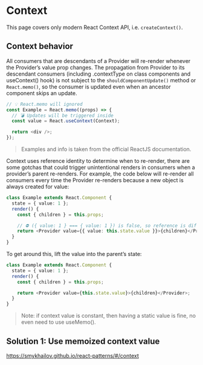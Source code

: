 # Context

This page covers only modern React Context API, i.e. `createContext()`.

## Context behavior

All consumers that are descendants of a Provider will re-render whenever the Provider’s value prop changes. The propagation from Provider to its descendant consumers (including .contextType on class components and useContext() hook) is not subject to the `shouldComponentUpdate()` method or `React.memo()`, so the consumer is updated even when an ancestor component skips an update.

```ts
// 💡 React.memo will ignored
const Example = React.memo((props) => {
  // 💣 Updates will be triggered inside
  const value = React.useContext(Context);

  return <div />;
});
```

> Examples and info is taken from the official ReactJS documentation.

Context uses reference identity to determine when to re-render, there are some gotchas that could trigger unintentional renders in consumers when a provider’s parent re-renders. For example, the code below will re-render all consumers every time the Provider re-renders because a new object is always created for value:

```ts
class Example extends React.Component {
  state = { value: 1 };
  render() {
    const { children } = this.props;

    // ⛔ ({ value: 1 } === { value: 1 }) is false, so reference is different
    return <Provider value={{ value: this.state.value }}>{children}</Provider>;
  }
}
```

To get around this, lift the value into the parent’s state:

```ts
class Example extends React.Component {
  state = { value: 1 };
  render() {
    const { children } = this.props;

    return <Provider value={this.state.value}>{children}</Provider>;
  }
}
```

> Note: if context value is constant, then having a static value is fine, no even need to use useMemo().

## Solution 1: Use memoized context value

https://smykhailov.github.io/react-patterns/#/context
